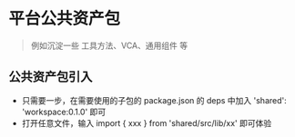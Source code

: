 # 平台公共资产包

> 例如沉淀一些 工具方法、VCA、通用组件 等

## 公共资产包引入
- 只需要一步，在需要使用的子包的 package.json 的 deps 中加入 'shared': 'workspace:0.1.0' 即可
- 打开任意文件，输入 import { xxx } from 'shared/src/lib/xx' 即可体验
